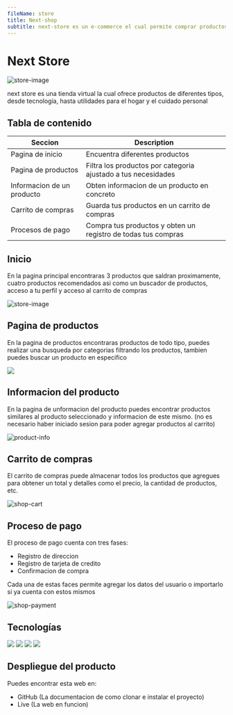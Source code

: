 ```yaml
---
fileName: store
title: Next-shop
subtitle: next-store es un e-commerce el cual permite comprar productos, tener un registro de tus credenciales y direccion, asi como tener un registro de todas tus compras
---
```

# Next Store
![store-image](/images/store/next-store-image.png)

next store es una tienda virtual la cual ofrece productos de diferentes tipos, desde tecnología, hasta utilidades para el hogar y el cuidado personal

## Tabla de contenido

| Seccion              | Description                                 |
| -------------------- | ------------------------------------------- |
| Pagina de inicio | Encuentra diferentes productos   |
| Pagina de productos         | Filtra los productos por categoria ajustado a tus necesidades   |
|Informacion de un producto | Obten informacion de un producto en concreto |
|Carrito de compras | Guarda tus productos en un carrito de compras |
|Procesos de pago | Compra tus productos y obten un registro de todas tus compras|


## Inicio
En la pagina principal encontraras 3 productos que saldran proximamente, cuatro productos recomendados asi como un buscador de productos, acceso a tu perfil y acceso al carrito de compras

![store-image](/images/store/next-store-image.png)

## Pagina de productos
En la pagina de productos encontraras productos de todo tipo, puedes realizar una busqueda por categorias filtrando los productos, tambien puedes buscar un producto en especifico

![](/images/store/next-store-products.png)

## Informacion del producto
En la pagina de unformacion del producto puedes encontrar productos similares al producto seleccionado y informacion de este mismo. (no es necesario haber iniciado sesion para poder agregar productos al carrito)

![product-info](/images/store/next-store-product-id.png)

## Carrito de compras
El carrito de compras puede almacenar todos los productos que agregues para obtener un total y detalles como el precio, la cantidad de productos, etc.

![shop-cart](/images/store/next-store-cart.png)

## Proceso de pago
El proceso de pago cuenta con tres fases:
 * Registro de direccion
 * Registro de tarjeta de credito
 * Confirmacion de compra

Cada una de estas faces permite agregar los datos del usuario o importarlo si ya cuenta con estos mismos

![shop-payment](/images/store/next-store-products.png)

## Tecnologías
<div className="flex gap-2 flex-wrap w-full">
<img src="https://img.shields.io/badge/axios-671ddf?&style=for-the-badge&logo=axios&logoColor=white">
<img src="https://img.shields.io/badge/next%20js-000000?style=for-the-badge&logo=nextdotjs&logoColor=white">
<img src="https://img.shields.io/badge/Tailwind_CSS-38B2AC?style=for-the-badge&logo=tailwind-css&logoColor=white">
<img src="https://img.shields.io/badge/TypeScript-007ACC?style=for-the-badge&logo=typescript&logoColor=white">
</div>



## Despliegue del producto
Puedes encontrar esta web en:
 * GitHub (La documentacion de como clonar e instalar el proyecto)
 * Live (La web en funcion)